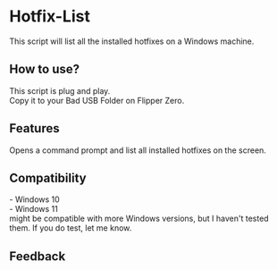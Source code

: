 <h1>Hotfix-List</h1>
This script will list all the installed hotfixes on a Windows machine.

<h2>How to use?</h2>
This script is plug and play.<br>
Copy it to your Bad USB Folder on Flipper Zero.

<h2>Features</h2>
Opens a command prompt and list all installed hotfixes on the screen.

<h2>Compatibility</h2>
- Windows 10 <br>
- Windows 11 <br>
might be compatible with more Windows versions, but I haven't tested them. If you do test, let me know.
<h2>Feedback</h2>

